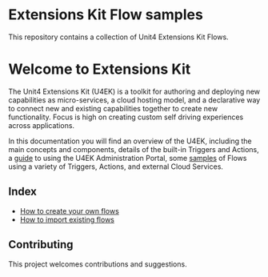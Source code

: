 # Extensions Kit Flow samples

This repository contains a collection of Unit4 Extensions Kit Flows.

# Welcome to Extensions Kit

The Unit4 Extensions Kit (U4EK) is a toolkit for authoring and deploying new capabilities as micro-services, a cloud hosting model, and a declarative way to connect new and existing capabilities together to create new functionality. Focus is high on creating custom self driving experiences across applications.

In this documentation you will find an overview of the U4EK, including the main concepts and components, details of the built-in Triggers and Actions, a [guide](https://docs-external.u4pp.com/extensions-kit/guides/portal/overview/) to using the U4EK Administration Portal, some [samples](https://docs-external.u4pp.com/extensions-kit/samples/overview/) of Flows using a variety of Triggers, Actions, and external Cloud Services.

## Index

* [How to create your own flows](docs/basic-samples/README.md)
* [How to import existing flows](ExtensionsFlows/README.md)

## Contributing

This project welcomes contributions and suggestions.